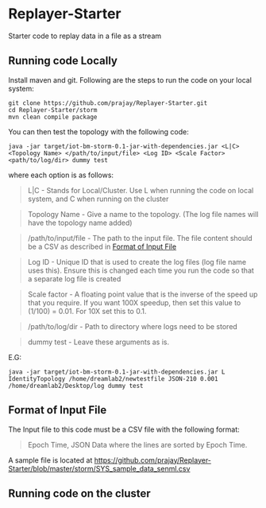 # Replayer-Starter
Starter code to replay data in a file as a stream

## Running code Locally
Install maven and git.
Following are the steps to run the code on your local system:
 ```
 git clone https://github.com/prajay/Replayer-Starter.git
 cd Replayer-Starter/storm
 mvn clean compile package
 ``` 
You can then test the topology with the following code:
```
java -jar target/iot-bm-storm-0.1-jar-with-dependencies.jar <L|C> <Topology Name> </path/to/input/file> <Log ID> <Scale Factor> <path/to/log/dir> dummy test
```
where each option is as follows:
> L|C - Stands for Local/Cluster. Use L when running the code on local system, and C when running on the cluster

> Topology Name - Give a name to the topology. (The log file names will have the topology name added) 

> /path/to/input/file - The path to the input file. The file content should be a CSV as described in [Format of Input File](#format-of-input-file)

> Log ID - Unique ID that is used to create the log files (log file name uses this). Ensure this is changed each time you run the code so that a separate log file is created

> Scale factor - A floating point value that is the inverse of the speed up that you require. If you want 100X speedup, then set this value to (1/100) = 0.01. For 10X set this to 0.1.

> /path/to/log/dir - Path to directory where logs need to be stored

> dummy test - Leave these arguments as is.

E.G:
```
java -jar target/iot-bm-storm-0.1-jar-with-dependencies.jar L IdentityTopology /home/dreamlab2/newtestfile JSON-210 0.001 /home/dreamlab2/Desktop/log dummy test
```
## Format of Input File
The Input file to this code must be a CSV file with the following format:
> Epoch Time, JSON Data
where the lines are sorted by Epoch Time.

A sample file is located at https://github.com/prajay/Replayer-Starter/blob/master/storm/SYS_sample_data_senml.csv

## Running code on the cluster
